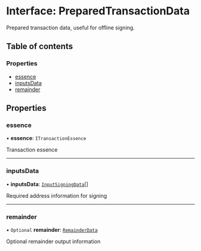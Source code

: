 # Interface: PreparedTransactionData

Prepared transaction data, useful for offline signing.

## Table of contents

### Properties

- [essence](PreparedTransactionData.md#essence)
- [inputsData](PreparedTransactionData.md#inputsdata)
- [remainder](PreparedTransactionData.md#remainder)

## Properties

### essence

• **essence**: `ITransactionEssence`

Transaction essence

---

### inputsData

• **inputsData**: [`InputSigningData`](InputSigningData.md)[]

Required address information for signing

---

### remainder

• `Optional` **remainder**: [`RemainderData`](RemainderData.md)

Optional remainder output information
